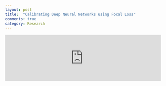 ```yaml
---
layout: post
title:  "Calibrating Deep Neural Networks using Focal Loss"
comments: true
category: Research
---
```


<iframe frameborder="0" style="width:100%" src="https://torrvision.github.io/focal_calibration/"></iframe>
